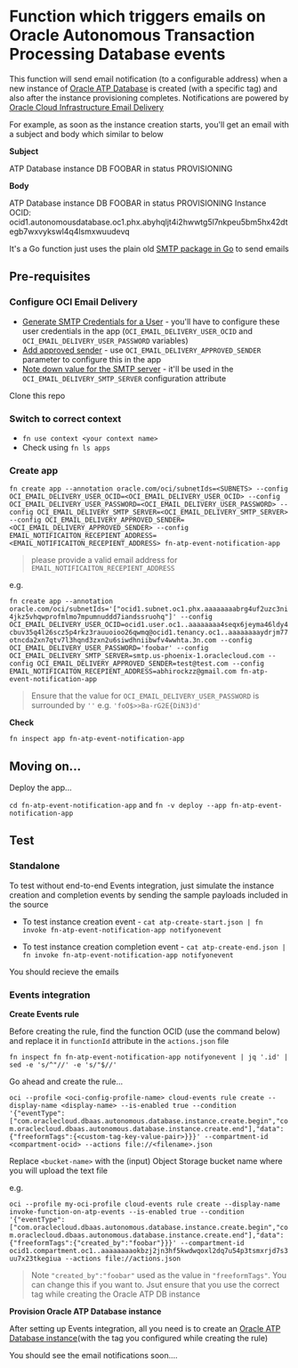 # Function which triggers emails on Oracle Autonomous Transaction Processing Database events

This function will send email notification (to a configurable address) when a new instance of [Oracle ATP Database](https://docs.cloud.oracle.com/iaas/Content/Database/Concepts/atpoverview.htm) is created (with a specific tag) and also after the instance provisioning completes. Notifications are powered by [Oracle Cloud Infrastructure Email Delivery](https://docs.cloud.oracle.com/iaas/Content/Email/Concepts/overview.htm)

For example, as soon as the instance creation starts, you'll get an email with a subject and body which similar to below

**Subject**

ATP Database instance DB FOOBAR in status PROVISIONING

**Body**

ATP Database instance DB FOOBAR in status PROVISIONING
Instance OCID: ocid1.autonomousdatabase.oc1.phx.abyhqljt4i2hwwtg5l7nkpeu5bm5hx42dtegb7wxvykswl4q4lsmxwuudevq

It's a Go function just uses the plain old [SMTP package in Go](https://golang.org/pkg/net/smtp/) to send emails

## Pre-requisites

### Configure OCI Email Delivery

- [Generate SMTP Credentials for a User](https://docs.cloud.oracle.com/iaas/Content/Email/Tasks/generatesmtpcredentials.htm) - you'll have to configure these user credentials in the app (`OCI_EMAIL_DELIVERY_USER_OCID` and `OCI_EMAIL_DELIVERY_USER_PASSWORD` variables)
- [Add approved sender](https://docs.cloud.oracle.com/iaas/Content/Email/Tasks/managingapprovedsenders.htm) - use `OCI_EMAIL_DELIVERY_APPROVED_SENDER` parameter to configure this in the app
- [Note down value for the SMTP server](https://docs.cloud.oracle.com/iaas/Content/Email/Tasks/configuresmtpconnection.htm) - it'll be used in the `OCI_EMAIL_DELIVERY_SMTP_SERVER` configuration attribute

Clone this repo

### Switch to correct context

- `fn use context <your context name>`
- Check using `fn ls apps`

### Create app

`fn create app --annotation oracle.com/oci/subnetIds=<SUBNETS> --config OCI_EMAIL_DELIVERY_USER_OCID=<OCI_EMAIL_DELIVERY_USER_OCID> --config OCI_EMAIL_DELIVERY_USER_PASSWORD=<OCI_EMAIL_DELIVERY_USER_PASSWORD> --config OCI_EMAIL_DELIVERY_SMTP_SERVER=<OCI_EMAIL_DELIVERY_SMTP_SERVER> --config OCI_EMAIL_DELIVERY_APPROVED_SENDER=<OCI_EMAIL_DELIVERY_APPROVED_SENDER> --config EMAIL_NOTIFICAITON_RECEPIENT_ADDRESS=<EMAIL_NOTIFICAITON_RECEPIENT_ADDRESS> fn-atp-event-notification-app`

> please provide a valid email address for `EMAIL_NOTIFICAITON_RECEPIENT_ADDRESS`

e.g.

`fn create app --annotation oracle.com/oci/subnetIds='["ocid1.subnet.oc1.phx.aaaaaaaabrg4uf2uzc3ni4jkz5vhqwprofmlmo7mpumnuddd7iandssruohq"]' --config OCI_EMAIL_DELIVERY_USER_OCID=ocid1.user.oc1..aaaaaaaa4seqx6jeyma46ldy4cbuv35q4l26scz5p4rkz3rauuoioo26qwmq@ocid1.tenancy.oc1..aaaaaaaaydrjm77otncda2xn7qtv7l3hqnd3zxn2u6siwdhniibwfv4wwhta.3n.com --config OCI_EMAIL_DELIVERY_USER_PASSWORD='foobar' --config OCI_EMAIL_DELIVERY_SMTP_SERVER=smtp.us-phoenix-1.oraclecloud.com --config OCI_EMAIL_DELIVERY_APPROVED_SENDER=test@test.com --config EMAIL_NOTIFICAITON_RECEPIENT_ADDRESS=abhirockzz@gmail.com fn-atp-event-notification-app`

> Ensure that the value for `OCI_EMAIL_DELIVERY_USER_PASSWORD` is surrounded by `''` e.g. `'foO$>>Ba-rG2E{DiN3)d'`

**Check**

`fn inspect app fn-atp-event-notification-app`

## Moving on...

Deploy the app...

`cd fn-atp-event-notification-app` and `fn -v deploy --app fn-atp-event-notification-app`

## Test

### Standalone

To test without end-to-end Events integration, just simulate the instance creation and completion events by sending the sample payloads included in the source

- To test instance creation event - `cat atp-create-start.json | fn invoke fn-atp-event-notification-app notifyonevent`

- To test instance creation completion event - `cat atp-create-end.json | fn invoke fn-atp-event-notification-app notifyonevent`

You should recieve the emails

### Events integration

**Create Events rule**

Before creating the rule, find the function OCID (use the command below) and replace it in `functionId` attribute in the `actions.json` file 

`fn inspect fn fn-atp-event-notification-app notifyonevent | jq '.id' | sed -e 's/^"//' -e 's/"$//'`

Go ahead and create the rule... 

`oci --profile <oci-config-profile-name> cloud-events rule create --display-name <display-name> --is-enabled true --condition '{"eventType":["com.oraclecloud.dbaas.autonomous.database.instance.create.begin","com.oraclecloud.dbaas.autonomous.database.instance.create.end"],"data":{"freeformTags":{<custom-tag-key-value-pair>}}}' --compartment-id <compartment-ocid> --actions file://<filename>.json`

Replace `<bucket-name>` with the (input) Object Storage bucket name where you will upload the text file

e.g.

`oci --profile my-oci-profile cloud-events rule create --display-name invoke-function-on-atp-events --is-enabled true --condition '{"eventType":["com.oraclecloud.dbaas.autonomous.database.instance.create.begin","com.oraclecloud.dbaas.autonomous.database.instance.create.end"],"data":{"freeformTags":{"created_by":"foobar"}}}' --compartment-id ocid1.compartment.oc1..aaaaaaaaokbzj2jn3hf5kwdwqoxl2dq7u54p3tsmxrjd7s3uu7x23tkegiua --actions file://actions.json`

> Note `"created_by":"foobar"` used as the value in `"freeformTags"`. You can change this if you want to. Jsut ensure that you use the correct tag while creating the Oracle ATP DB instance

**Provision Oracle ATP Database instance**

After setting up Events integration, all you need is to create an [Oracle ATP Database instance](https://docs.cloud.oracle.com/iaas/Content/Database/Tasks/atpcreating.htm)(with the tag you configured while creating the rule)

You should see the email notifications soon....